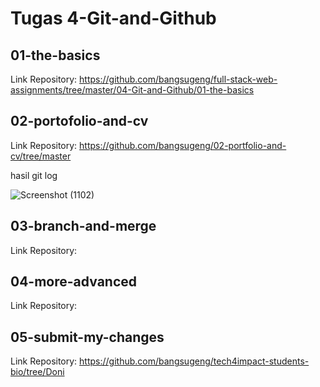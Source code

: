 # Tugas 4-Git-and-Github

## 01-the-basics
Link Repository: https://github.com/bangsugeng/full-stack-web-assignments/tree/master/04-Git-and-Github/01-the-basics

## 02-portofolio-and-cv
Link Repository: https://github.com/bangsugeng/02-portfolio-and-cv/tree/master

hasil git log

![Screenshot (1102)](https://user-images.githubusercontent.com/75771345/134151967-cf644d99-afe9-4006-a526-c87c2dc60f5d.png)

## 03-branch-and-merge
Link Repository: 

## 04-more-advanced
Link Repository: 

## 05-submit-my-changes
Link Repository: https://github.com/bangsugeng/tech4impact-students-bio/tree/Doni
